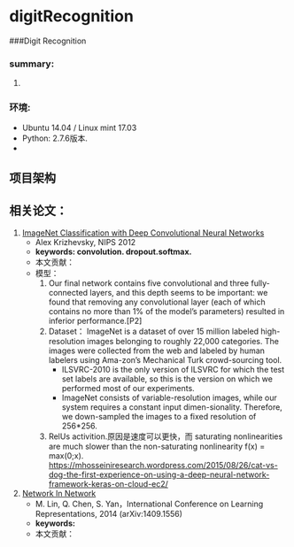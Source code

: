 # digitRecognition
###Digit Recognition

### summary:
1. 

### 环境:
- Ubuntu 14.04 / Linux mint 17.03
- Python: 2.7.6版本.
- 


## 项目架构


## 相关论文：
1. [ImageNet Classification with Deep Convolutional Neural Networks](https://raw.githubusercontent.com/JDwangmo/digitRecognition/master/reference/imagenet-classification-with-deep-convolutional-nn.pdf)
    - Alex Krizhevsky, NIPS 2012
    - **keywords: convolution. dropout.softmax.**
    - 本文贡献：
    - 模型：
        1. Our final network contains five convolutional and three fully-connected layers, and this depth seems to be important: we found that removing any convolutional layer (each of which contains no more than 1% of the model’s parameters) resulted in inferior performance.[P2] 
        2. Dataset： ImageNet is a dataset of over 15 million labeled high-resolution images belonging to roughly 22,000 categories. The images were collected from the web and labeled by human labelers using Ama-zon’s Mechanical Turk crowd-sourcing tool.
            - ILSVRC-2010 is the only version of ILSVRC for which the test set labels are available, so this is the version on which we performed most of our experiments.
            - ImageNet consists of variable-resolution images, while our system requires a constant input dimen-sionality. Therefore, we down-sampled the images to a fixed resolution of 256*256. 
        3. RelUs activition.原因是速度可以更快，而 saturating nonlinearities are much slower than the non-saturating nonlinearity f(x) = max(0;x). 
https://mhosseiniresearch.wordpress.com/2015/08/26/cat-vs-dog-the-first-experience-on-using-a-deep-neural-network-framework-keras-on-cloud-ec2/
2. [Network In Network](https://raw.githubusercontent.com/JDwangmo/digitRecognition/master/reference/1312.4400v3-Network-in-Network.pdf)
    - M. Lin, Q. Chen, S. Yan，International Conference on Learning Representations, 2014 (arXiv:1409.1556)
    - **keywords:**
    - 本文贡献：